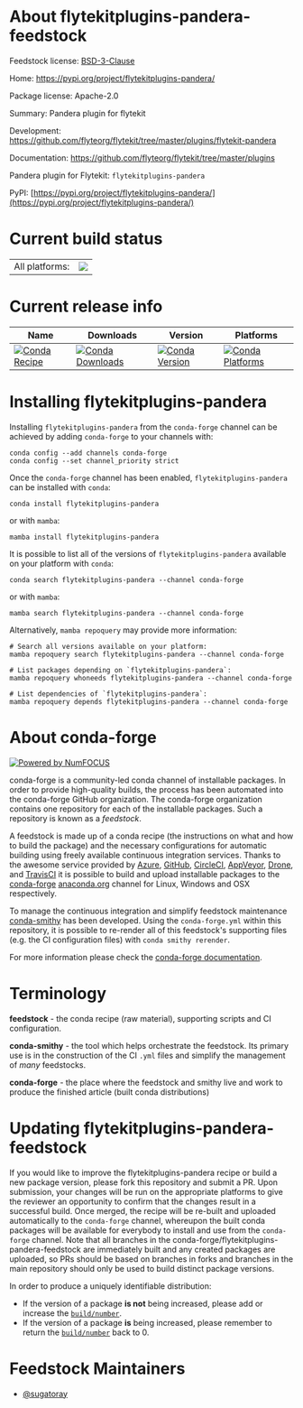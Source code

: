 About flytekitplugins-pandera-feedstock
=======================================

Feedstock license: [BSD-3-Clause](https://github.com/conda-forge/flytekitplugins-pandera-feedstock/blob/main/LICENSE.txt)

Home: https://pypi.org/project/flytekitplugins-pandera/

Package license: Apache-2.0

Summary: Pandera plugin for flytekit

Development: https://github.com/flyteorg/flytekit/tree/master/plugins/flytekit-pandera

Documentation: https://github.com/flyteorg/flytekit/tree/master/plugins

Pandera plugin for Flytekit: `flytekitplugins-pandera`

PyPI: [https://pypi.org/project/flytekitplugins-pandera/](https://pypi.org/project/flytekitplugins-pandera/)


Current build status
====================


<table><tr><td>All platforms:</td>
    <td>
      <a href="https://dev.azure.com/conda-forge/feedstock-builds/_build/latest?definitionId=16905&branchName=main">
        <img src="https://dev.azure.com/conda-forge/feedstock-builds/_apis/build/status/flytekitplugins-pandera-feedstock?branchName=main">
      </a>
    </td>
  </tr>
</table>

Current release info
====================

| Name | Downloads | Version | Platforms |
| --- | --- | --- | --- |
| [![Conda Recipe](https://img.shields.io/badge/recipe-flytekitplugins--pandera-green.svg)](https://anaconda.org/conda-forge/flytekitplugins-pandera) | [![Conda Downloads](https://img.shields.io/conda/dn/conda-forge/flytekitplugins-pandera.svg)](https://anaconda.org/conda-forge/flytekitplugins-pandera) | [![Conda Version](https://img.shields.io/conda/vn/conda-forge/flytekitplugins-pandera.svg)](https://anaconda.org/conda-forge/flytekitplugins-pandera) | [![Conda Platforms](https://img.shields.io/conda/pn/conda-forge/flytekitplugins-pandera.svg)](https://anaconda.org/conda-forge/flytekitplugins-pandera) |

Installing flytekitplugins-pandera
==================================

Installing `flytekitplugins-pandera` from the `conda-forge` channel can be achieved by adding `conda-forge` to your channels with:

```
conda config --add channels conda-forge
conda config --set channel_priority strict
```

Once the `conda-forge` channel has been enabled, `flytekitplugins-pandera` can be installed with `conda`:

```
conda install flytekitplugins-pandera
```

or with `mamba`:

```
mamba install flytekitplugins-pandera
```

It is possible to list all of the versions of `flytekitplugins-pandera` available on your platform with `conda`:

```
conda search flytekitplugins-pandera --channel conda-forge
```

or with `mamba`:

```
mamba search flytekitplugins-pandera --channel conda-forge
```

Alternatively, `mamba repoquery` may provide more information:

```
# Search all versions available on your platform:
mamba repoquery search flytekitplugins-pandera --channel conda-forge

# List packages depending on `flytekitplugins-pandera`:
mamba repoquery whoneeds flytekitplugins-pandera --channel conda-forge

# List dependencies of `flytekitplugins-pandera`:
mamba repoquery depends flytekitplugins-pandera --channel conda-forge
```


About conda-forge
=================

[![Powered by
NumFOCUS](https://img.shields.io/badge/powered%20by-NumFOCUS-orange.svg?style=flat&colorA=E1523D&colorB=007D8A)](https://numfocus.org)

conda-forge is a community-led conda channel of installable packages.
In order to provide high-quality builds, the process has been automated into the
conda-forge GitHub organization. The conda-forge organization contains one repository
for each of the installable packages. Such a repository is known as a *feedstock*.

A feedstock is made up of a conda recipe (the instructions on what and how to build
the package) and the necessary configurations for automatic building using freely
available continuous integration services. Thanks to the awesome service provided by
[Azure](https://azure.microsoft.com/en-us/services/devops/), [GitHub](https://github.com/),
[CircleCI](https://circleci.com/), [AppVeyor](https://www.appveyor.com/),
[Drone](https://cloud.drone.io/welcome), and [TravisCI](https://travis-ci.com/)
it is possible to build and upload installable packages to the
[conda-forge](https://anaconda.org/conda-forge) [anaconda.org](https://anaconda.org/)
channel for Linux, Windows and OSX respectively.

To manage the continuous integration and simplify feedstock maintenance
[conda-smithy](https://github.com/conda-forge/conda-smithy) has been developed.
Using the ``conda-forge.yml`` within this repository, it is possible to re-render all of
this feedstock's supporting files (e.g. the CI configuration files) with ``conda smithy rerender``.

For more information please check the [conda-forge documentation](https://conda-forge.org/docs/).

Terminology
===========

**feedstock** - the conda recipe (raw material), supporting scripts and CI configuration.

**conda-smithy** - the tool which helps orchestrate the feedstock.
                   Its primary use is in the construction of the CI ``.yml`` files
                   and simplify the management of *many* feedstocks.

**conda-forge** - the place where the feedstock and smithy live and work to
                  produce the finished article (built conda distributions)


Updating flytekitplugins-pandera-feedstock
==========================================

If you would like to improve the flytekitplugins-pandera recipe or build a new
package version, please fork this repository and submit a PR. Upon submission,
your changes will be run on the appropriate platforms to give the reviewer an
opportunity to confirm that the changes result in a successful build. Once
merged, the recipe will be re-built and uploaded automatically to the
`conda-forge` channel, whereupon the built conda packages will be available for
everybody to install and use from the `conda-forge` channel.
Note that all branches in the conda-forge/flytekitplugins-pandera-feedstock are
immediately built and any created packages are uploaded, so PRs should be based
on branches in forks and branches in the main repository should only be used to
build distinct package versions.

In order to produce a uniquely identifiable distribution:
 * If the version of a package **is not** being increased, please add or increase
   the [``build/number``](https://docs.conda.io/projects/conda-build/en/latest/resources/define-metadata.html#build-number-and-string).
 * If the version of a package **is** being increased, please remember to return
   the [``build/number``](https://docs.conda.io/projects/conda-build/en/latest/resources/define-metadata.html#build-number-and-string)
   back to 0.

Feedstock Maintainers
=====================

* [@sugatoray](https://github.com/sugatoray/)

